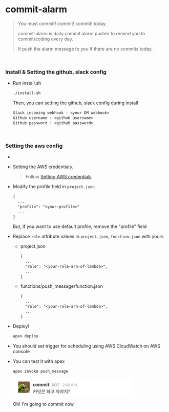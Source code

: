 # commit-alarm
> You must commit! commit! commit! today.
>
> commit-alarm is daily commit alarm pusher to remind you to commit/coding every day.
>
> It push the alarm message to you if there are no commits today.

<br>

### Install & Setting the github, slack config
* Run install.sh

    ```bash
    ./install.sh
    ```
    
    Then, you can setting the github, slack config during install
    
    ```
    Slack incoming webhook : <your DM webhook>
    Github username : <github username>
    Github password : <github password>
    ```

<br>

### Setting the aws config
-
* Setting the AWS credentials.

  > Follow [Setting AWS credentials](https://github.com/apex/apex/blob/master/docs/aws-credentials.md)
* Modify the profile field in `project.json`

  ```
  {
    ...
    "profile": "<your-profile>"
    ...
  }
  ```
  But, if you want to use default profile, remove the "profile" field
* Replace `role` attribute values in `project.json`, `function.json` with yours
  * project.json
  
    ```
    {
      ...
      "role": "<your-role-arn-of-lambda>",
      ...
    }
    ```
  * functions/push_message/function.json
  
    ```
    {
      ...
      "role": "<your-role-arn-of-lambda>",
      ...
    }
    ```
* Deploy!

  ```bash
  apex deploy
  ```
* You should set trigger for scheduling using AWS CloudWatch on AWS console
* You can test it with apex

  ```bash
  apex invoke push_message
  ```
  
  ![push receive](images/push_receive.png)

  Oh! I'm going to commit now
